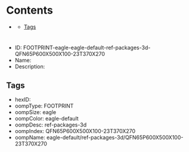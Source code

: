 



Contents
========

* [](#)
	* [Tags](#tags)

# 

- ID: FOOTPRINT-eagle-eagle-default-ref-packages-3d-QFN65P600X500X100-23T370X270
- Name: 
- Description: 

## Tags

- hexID: 
- oompType: FOOTPRINT
- oompSize: eagle
- oompColor: eagle-default
- oompDesc: ref-packages-3d
- oompIndex: QFN65P600X500X100-23T370X270
- oompName: eagle-default/ref-packages-3d/QFN65P600X500X100-23T370X270
